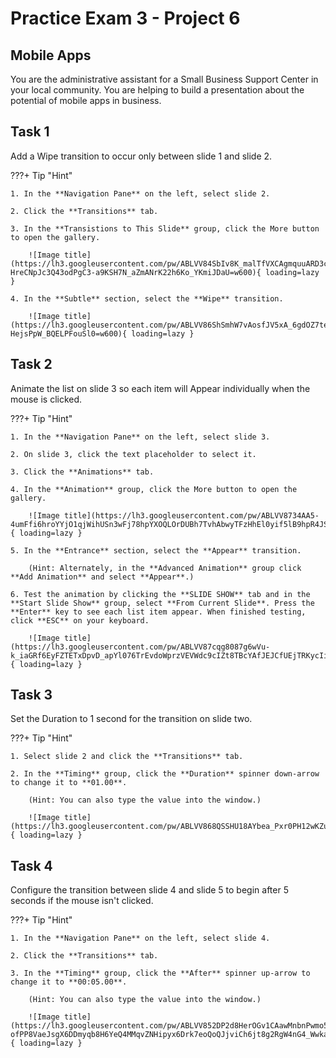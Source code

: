 # Practice Exam 3 - Project 6

## Mobile Apps
You are the administrative assistant for a Small Business Support Center in your local community. You are helping to build a presentation about the potential of mobile apps in business.

## Task 1
 
Add a Wipe transition to occur only between slide 1 and slide 2. 

???+ Tip "Hint"

    1. In the **Navigation Pane** on the left, select slide 2.

    2. Click the **Transitions** tab.

    3. In the **Transistions to This Slide** group, click the More button to open the gallery.

        ![Image title](https://lh3.googleusercontent.com/pw/ABLVV84SbIv8K_malTfVXCAgmquuARD3cUY0mzwR28PHKvDDnb4XmxzaTmpeItqzJwAhsw-HreCNpJc3Q43odPgC3-a9KSH7N_aZmANrK22h6Ko_YKmiJDaU=w600){ loading=lazy }

    4. In the **Subtle** section, select the **Wipe** transition.

        ![Image title](https://lh3.googleusercontent.com/pw/ABLVV86ShSmhW7vAosfJV5xA_6gdOZ7teethetMyVfIesWOv4WmKf2FUarPAGL7DRf6oCG5avZzRt2vn25mXKqzuRne3y6VSR7Lw-HejsPpW_BQELPFouSl0=w600){ loading=lazy }

## Task 2

Animate the list on slide 3 so each item will Appear individually when the mouse is clicked.

???+ Tip "Hint"

    1. In the **Navigation Pane** on the left, select slide 3.

    2. On slide 3, click the text placeholder to select it.

    3. Click the **Animations** tab.

    4. In the **Animation** group, click the More button to open the gallery.

        ![Image title](https://lh3.googleusercontent.com/pw/ABLVV8734AA5-4umFfi6hroYYjO1qjWihUSn3wFj78hpYXOQLOrDUBh7TvhAbwyTFzHhEl0yif5lB9hpR4JSsDNIp8cN4Q3UxyF9E8mWVPmIgpP7D2UOzOSC=w600){ loading=lazy }

    5. In the **Entrance** section, select the **Appear** transition.
    
        (Hint: Alternately, in the **Advanced Animation** group click **Add Animation** and select **Appear**.)

    6. Test the animation by clicking the **SLIDE SHOW** tab and in the **Start Slide Show** group, select **From Current Slide**. Press the **Enter** key to see each list item appear. When finished testing, click **ESC** on your keyboard.

        ![Image title](https://lh3.googleusercontent.com/pw/ABLVV87cqg8087g6wVu-k_iaGRf6EyFZTETxDpvD_apYl076TrEvdoWprzVEVWdc9cIZt8TBcYAfJEJCfUEjTRKycIiM_H7KqOyTtOL4cmuf_QiR8kIGboCs=w480){ loading=lazy }

## Task 3

Set the Duration to 1 second for the transition on slide two.

???+ Tip "Hint"

    1. Select slide 2 and click the **Transitions** tab.

    2. In the **Timing** group, click the **Duration** spinner down-arrow to change it to **01.00**.

        (Hint: You can also type the value into the window.)

        ![Image title](https://lh3.googleusercontent.com/pw/ABLVV868QSSHU18AYbea_Pxr0PH12wKZuAtPgJoVRiBLaUBaMOphsZE2Qq2LyykUE8eXtTKT3HdEhyJ9jLsvtAQiQ_jJjSWCgYof0M6_ty96uGKtMUQneCfT=w720){ loading=lazy }

## Task 4

Configure the transition between slide 4 and slide 5 to begin after 5 seconds if the mouse isn't clicked.

???+ Tip "Hint"

    1. In the **Navigation Pane** on the left, select slide 4.

    2. Click the **Transitions** tab.

    3. In the **Timing** group, click the **After** spinner up-arrow to change it to **00:05.00**.

        (Hint: You can also type the value into the window.)

        ![Image title](https://lh3.googleusercontent.com/pw/ABLVV852DP2d8HerOGv1CAawMnbnPwmo5LD-ofPP8VaeJsgX6DDmyqb8H6YeQ4MMqvZNHipyx6Drk7eoQoQJjviCh6jt8g2RgW4nG4_WwkalOIpuNU6KQSvY=w720){ loading=lazy }